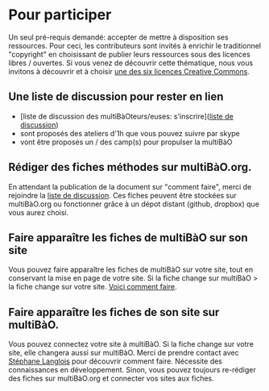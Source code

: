 # Pour participer

Un seul pré-requis demandé: accepter de mettre à disposition ses ressources. Pour ceci, les contributeurs sont invités à enrichir le traditionnel "copyright" en choisissant de publier leurs ressources sous des licences libres / ouvertes. Si vous venez de découvrir cette thématique, nous vous invitons à découvrir et à choisir [une des six licences Creative Commons](http://creativecommons.fr/licences/les-6-licences/). 

## Une liste de discussion pour rester en lien

* [liste de discussion des multiBàOteurs/euses: s'inscrire]([liste de discussion](http://lists.imaginationforpeople.org/cgi-bin/mailman/listinfo/multibao ))
* sont proposés des ateliers d'1h que vous pouvez suivre par skype
* vont être proposés un / des camp(s) pour propulser la multiBàO

## Rédiger des fiches méthodes sur multiBàO.org. 

En attendant la publication de la document sur "comment faire", merci de rejoindre la [liste de discussion](http://lists.imaginationforpeople.org/cgi-bin/mailman/listinfo/multibao ). Ces fiches peuvent être stockées sur multiBàO.org ou fonctionner grâce à un dépot distant (github, dropbox) que vous aurez choisi. 

## Faire apparaître les fiches de multiBàO sur son site

Vous pouvez faire apparaître les fiches de multiBàO sur votre site, tout en conservant la mise en page de votre site. Si la fiche change sur multiBàO > la fiche change sur votre site. [Voici comment faire](https://github.com/scopyleft/multibao/tree/dev/public/integration).

## Faire apparaître les fiches de son site sur multiBàO.

Vous pouvez connectez votre site à multiBàO. Si la fiche change sur votre site, elle changera aussi sur multiBàO. Merci de prendre contact avec [Stéphane Langlois](mailto:stephane.langlois@scopyleft.fr) pour découvrir comment faire. Nécessite des connaissances en développement. Sinon, vous pouvez toujours re-rédiger des fiches sur multiBàO.org et connecter vos sites aux fiches.



